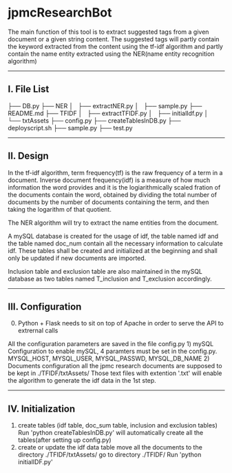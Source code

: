 jpmcResearchBot
===============
The main function of this tool is to extract suggested tags from a given document or a given string content.
The suggested tags will partly contain the keyword extracted from the content using the tf-idf algorithm and partly 
contain the name entity extracted using the NER(name entity recognition algorithm)

----------
I. File List
----------
├── DB.py
├── NER
│   ├── extractNER.py
│   ├── sample.py
├── README.md
├── TFIDF
│   ├── extractTFIDF.py
│   ├── initialIdf.py
│   └── txtAssets
├── config.py
├── createTablesInDB.py
├── deployscript.sh
├── sample.py
├── test.py

----------
II. Design
----------
In the tf-idf algorithm, term frequency(tf) is the raw frequency of a term in a document. Inverse document frequency(idf) is a measure of how much information the word provides and it is the logiarithmically scaled fration of the documents contain the word, obtained by dividing the total number of documents by the number of documents containing the term, and then taking the logarithm of that quotient.

The NER algorithm will try to extract the name entities from the document. 

A mySQL database is created for the usage of idf, the table named idf and the table named doc\_num contain all the necessary information to calculate idf. These tables shall be created and initialized at the beginning and shall only be updated if new documents are imported.

Inclusion table and exclusion table are also maintained in the mySQL database as two tables named T\_inclusion and T\_exclusion accordingly.

-----------
III. Configuration
-----------
0) Python + Flask needs to sit on top of Apache in order to serve the API to extrernal calls

All the configuration parameters are saved in the file config.py
1)
mySQL Configuration
    to enable mySQL, 4 paramters must be set in the config.py. MYSQL_HOST, MYSQL_USER, MYSQL_PASSWD, MYSQL_DB_NAME
2)
Documents configuration
    all the jpmc research documents are supposed to be kept in ./TFIDF/txtAssets/ 
    Those text files with extention '.txt' will enable the algorithm to generate the idf data in the 1st step.

-----------
IV. Initialization
-----------
1) create tables (idf table, doc\_sum table, inclusion and exclusion tables)
        Run 'python createTablesInDB.py' will automatically create all the tables(after setting up config.py)
2) create or update the idf data table
        move all the documents to the directory ./TFIDF/txtAssets/
        go to directory ./TFIDF/
        Run 'python initialIDF.py' 
